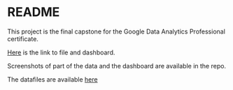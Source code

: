# README

This project is the final capstone for the Google Data Analytics Professional certificate.

[Here](https://1drv.ms/x/s!AnHkLfM3SO3zgX9aSz-wBZrWK2dG?e=ZEIOn2) is the link to file and dashboard.

Screenshots of part of the data and the dashboard are available in the repo.

The datafiles are available [here](https://divvy-tripdata.s3.amazonaws.com/index.html)
